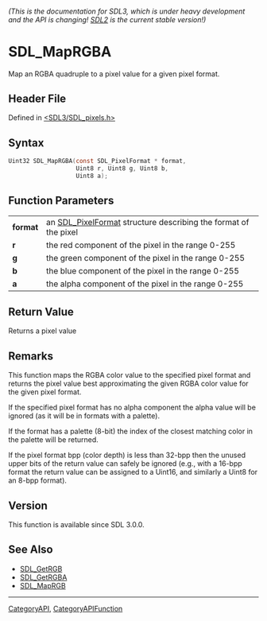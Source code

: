 ###### (This is the documentation for SDL3, which is under heavy development and the API is changing! [SDL2](https://wiki.libsdl.org/SDL2/) is the current stable version!)
# SDL_MapRGBA

Map an RGBA quadruple to a pixel value for a given pixel format.

## Header File

Defined in [<SDL3/SDL_pixels.h>](https://github.com/libsdl-org/SDL/blob/main/include/SDL3/SDL_pixels.h)

## Syntax

```c
Uint32 SDL_MapRGBA(const SDL_PixelFormat * format,
                   Uint8 r, Uint8 g, Uint8 b,
                   Uint8 a);

```

## Function Parameters

|                |                                                                                    |
| -------------- | ---------------------------------------------------------------------------------- |
| **format**     | an [SDL_PixelFormat](SDL_PixelFormat) structure describing the format of the pixel |
| **r**          | the red component of the pixel in the range 0-255                                  |
| **g**          | the green component of the pixel in the range 0-255                                |
| **b**          | the blue component of the pixel in the range 0-255                                 |
| **a**          | the alpha component of the pixel in the range 0-255                                |

## Return Value

Returns a pixel value

## Remarks

This function maps the RGBA color value to the specified pixel format and
returns the pixel value best approximating the given RGBA color value for
the given pixel format.

If the specified pixel format has no alpha component the alpha value will
be ignored (as it will be in formats with a palette).

If the format has a palette (8-bit) the index of the closest matching color
in the palette will be returned.

If the pixel format bpp (color depth) is less than 32-bpp then the unused
upper bits of the return value can safely be ignored (e.g., with a 16-bpp
format the return value can be assigned to a Uint16, and similarly a Uint8
for an 8-bpp format).

## Version

This function is available since SDL 3.0.0.

## See Also

* [SDL_GetRGB](SDL_GetRGB)
* [SDL_GetRGBA](SDL_GetRGBA)
* [SDL_MapRGB](SDL_MapRGB)

----
[CategoryAPI](CategoryAPI), [CategoryAPIFunction](CategoryAPIFunction)

